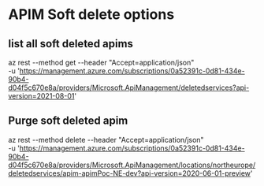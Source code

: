 # APIM Soft delete options

## list all soft deleted apims
az rest --method get --header "Accept=application/json" \
-u  'https://management.azure.com/subscriptions/0a52391c-0d81-434e-90b4-d04f5c670e8a/providers/Microsoft.ApiManagement/deletedservices?api-version=2021-08-01'
## Purge soft deleted apim
az rest --method delete --header "Accept=application/json" \
-u 'https://management.azure.com/subscriptions/0a52391c-0d81-434e-90b4-d04f5c670e8a/providers/Microsoft.ApiManagement/locations/northeurope/deletedservices/apim-apimPoc-NE-dev?api-version=2020-06-01-preview'